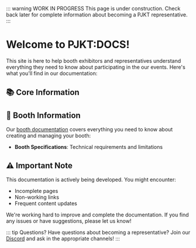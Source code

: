 ::: warning WORK IN PROGRESS
This page is under construction. Check back later for complete information about becoming a PJKT representative.
:::

# Welcome to PJKT:DOCS!

This site is here to help booth exhibitors and representatives understand everything they need to know about participating in the our events. Here's what you'll find in our documentation:

## 📚 Core Information

<!-- - **[Getting Started Guide](/info/getting-started)**: Essential information for all participants -->

## 🎪 Booth Information

Our [booth documentation](/booths) covers everything you need to know about creating and managing your booth:

- **Booth Specifications**: Technical requirements and limitations

## ⚠️ Important Note

This documentation is actively being developed. You might encounter:
- Incomplete pages
- Non-working links
- Frequent content updates

We're working hard to improve and complete the documentation. If you find any issues or have suggestions, please let us know!

::: tip Questions?
Have questions about becoming a representative? Join our [Discord](https://discord.com/invite/pjkt) and ask in the appropriate channels!
:::
